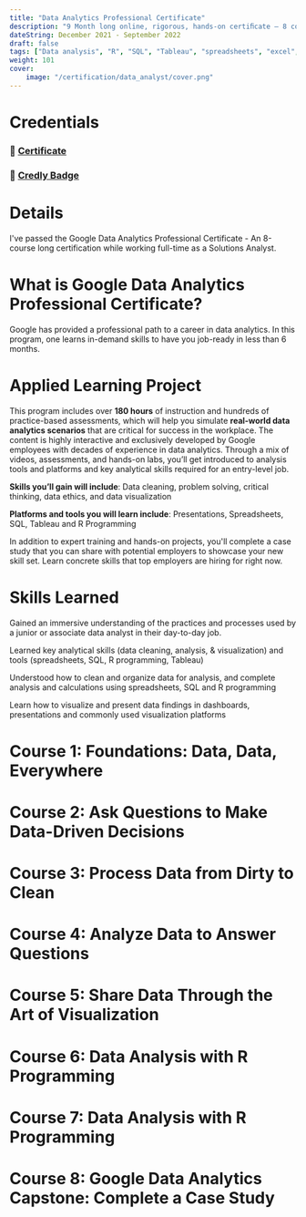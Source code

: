 ```yaml
---
title: "Data Analytics Professional Certificate"
description: "9 Month long online, rigorous, hands-on certiﬁcate – 8 courses: Learning key analytical skills (data cleaning, analysis, & visualization)	and tools (**spreadsheets**, **SQL**, **R programming**, **Tableau**)."
dateString: December 2021 - September 2022
draft: false
tags: ["Data analysis", "R", "SQL", "Tableau", "spreadsheets", "excel", "statistical analysis", "analysis", "ggplot"]
weight: 101
cover:
    image: "/certification/data_analyst/cover.png"
---
```


# Credentials
### 🔗 [Certificate](https://drive.google.com/file/d/10Y2viGcFUwPALfzTmfV0CjBvIcVMZrtK/view?usp=sharing)

### 🔗 [Credly Badge](https://drive.google.com/file/d/1lYFFzxkwIpARRFMQ4HPxINfcwNP7PVzN/view?usp=sharing)

# Details
I've passed the Google Data Analytics Professional Certificate - An 8-course long  certification while working full-time as a Solutions Analyst. 

# What is Google Data Analytics Professional Certificate?
Google has provided a professional path to a career in data analytics. In this program, one learns in-demand skills to have you job-ready in less than 6 months. 


# Applied Learning Project
This program includes over **180 hours** of instruction and hundreds of practice-based assessments, which will help you simulate **real-world data analytics scenarios** that are critical for success in the workplace. The content is highly interactive and exclusively developed by Google employees with decades of experience in data analytics. Through a mix of videos, assessments, and hands-on labs, you’ll get introduced to analysis tools and platforms and key analytical skills required for an entry-level job.

**Skills you’ll gain will include**: Data cleaning, problem solving, critical thinking, data ethics, and data visualization

**Platforms and tools you will learn include**: Presentations, Spreadsheets, SQL, Tableau and R Programming

In addition to expert training and hands-on projects, you'll complete a case study that you can share with potential employers to showcase your new skill set. Learn concrete skills that top employers are hiring for right now.


# Skills Learned

Gained an immersive understanding of the practices and processes used by a junior or associate data analyst in their day-to-day job.

Learned key analytical skills (data cleaning, analysis, & visualization) and tools (spreadsheets, SQL, R programming, Tableau) 

Understood how to clean and organize data for analysis, and complete analysis and calculations using spreadsheets, SQL and R programming

Learn how to visualize and present data findings in dashboards, presentations and commonly used visualization platforms

# Course 1: Foundations: Data, Data, Everywhere
# Course 2: Ask Questions to Make Data-Driven Decisions
# Course 3: Process Data from Dirty to Clean
# Course 4: Analyze Data to Answer Questions
# Course 5: Share Data Through the Art of Visualization
# Course 6: Data Analysis with R Programming
# Course 7: Data Analysis with R Programming
# Course 8: Google Data Analytics Capstone: Complete a Case Study